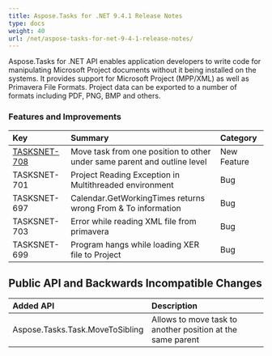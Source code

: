 ```yaml
---
title: Aspose.Tasks for .NET 9.4.1 Release Notes
type: docs
weight: 40
url: /net/aspose-tasks-for-net-9-4-1-release-notes/
---
```


Aspose.Tasks for .NET API enables application developers to write code for manipulating Microsoft Project documents without it being installed on the systems. It provides support for Microsoft Project (MPP/XML) as well as Primavera File Formats. Project data can be exported to a number of formats including PDF, PNG, BMP and others.
### **Features and Improvements**

|**Key** |**Summary** |**Category** |
| :- | :- | :- |
|[TASKSNET-708](http://www.aspose.com/docs/display/tasksnet/Moving+a+Task#MovingaTask-MoveUnderSameParent)|Move task from one position to other under same parent and outline level |New Feature |
|TASKSNET-701 |Project Reading Exception in Multithreaded environment |Bug |
|TASKSNET-697 |Calendar.GetWorkingTimes returns wrong From & To information |Bug |
|TASKSNET-703 |Error while reading XML file from primavera |Bug |
|TASKSNET-699 |Program hangs while loading XER file to Project |Bug |
## **Public API and Backwards Incompatible Changes**

|**Added API** |**Description**|
| :- | :- |
|Aspose.Tasks.Task.MoveToSibling |Allows to move task to another position at the same parent |

